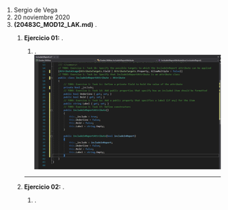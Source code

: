 1. Sergio de Vega
2. 20 noviembre 2020
3. **(20483C_MOD12_LAK.md)** .
   1. **Ejercicio 01:** .
      1. .
      ![C1](images/C1.PNG)
      
      ---
   2. **Ejercicio 02:** .
      1. .
      
      
 